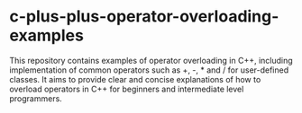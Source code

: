 # c-plus-plus-operator-overloading-examples
This repository contains examples of operator overloading in C++, including implementation of common operators such as +, -, * and / for user-defined classes.  It aims to provide clear and concise explanations of how to overload operators in C++ for beginners and intermediate level programmers.

